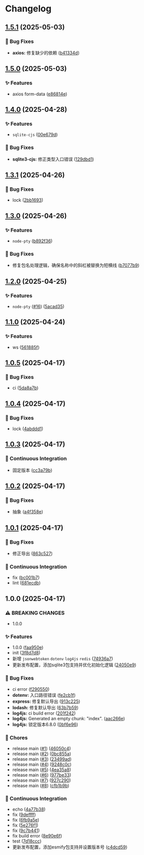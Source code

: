 # Changelog

## [1.5.1](https://github.com/KarinJS/esmify/compare/esmify-v1.5.0...esmify-v1.5.1) (2025-05-03)


### 🐛 Bug Fixes

* **axios:** 修复缺少的依赖 ([b41334d](https://github.com/KarinJS/esmify/commit/b41334dda39dfc5b3c71770c6f108332e02a0860))

## [1.5.0](https://github.com/KarinJS/esmify/compare/esmify-v1.4.0...esmify-v1.5.0) (2025-05-03)


### ✨ Features

* axios form-data ([e86814e](https://github.com/KarinJS/esmify/commit/e86814e4dc0933dda6518699508ca373d0e819a4))

## [1.4.0](https://github.com/KarinJS/esmify/compare/esmify-v1.3.1...esmify-v1.4.0) (2025-04-28)


### ✨ Features

* `sqlite-cjs` ([00e679d](https://github.com/KarinJS/esmify/commit/00e679d2638f1562136b0851225edc55d4fe4c1c))


### 🐛 Bug Fixes

* **sqlite3-cjs:** 修正类型入口错误 ([129dbd1](https://github.com/KarinJS/esmify/commit/129dbd19ad0515fce124436e42b7fb4049637448))

## [1.3.1](https://github.com/KarinJS/esmify/compare/esmify-v1.3.0...esmify-v1.3.1) (2025-04-26)


### 🐛 Bug Fixes

* lock ([2bb1693](https://github.com/KarinJS/esmify/commit/2bb1693ac6f3b74f317012ff08120b6e51d0762b))

## [1.3.0](https://github.com/KarinJS/esmify/compare/esmify-v1.2.0...esmify-v1.3.0) (2025-04-26)


### ✨ Features

* `node-pty` ([b892f36](https://github.com/KarinJS/esmify/commit/b892f362c6a2866c071c991fe3cf403e44388702))


### 🐛 Bug Fixes

* 修复包名处理逻辑，确保名称中的斜杠被替换为短横线 ([b7077b9](https://github.com/KarinJS/esmify/commit/b7077b98223a846ed2f5ac0a5b511431544e1611))

## [1.2.0](https://github.com/KarinJS/esmify/compare/esmify-v1.1.0...esmify-v1.2.0) (2025-04-25)


### ✨ Features

* `node-pty` ([#16](https://github.com/KarinJS/esmify/issues/16)) ([5acad35](https://github.com/KarinJS/esmify/commit/5acad3597252309a7ecc4e853d26dbc4e831e0de))

## [1.1.0](https://github.com/KarinJS/esmify/compare/esmify-v1.0.5...esmify-v1.1.0) (2025-04-24)


### ✨ Features

* ws ([561885f](https://github.com/KarinJS/esmify/commit/561885f9128dff558e2ef8f5e04775e81d27d5d5))

## [1.0.5](https://github.com/KarinJS/esmify/compare/esmify-v1.0.4...esmify-v1.0.5) (2025-04-17)


### 🐛 Bug Fixes

* ci ([5da8a7b](https://github.com/KarinJS/esmify/commit/5da8a7baf80d52d408cbec5f4c4afd91ec006370))

## [1.0.4](https://github.com/KarinJS/esmify/compare/esmify-v1.0.3...esmify-v1.0.4) (2025-04-17)


### 🐛 Bug Fixes

* lock ([4abddd1](https://github.com/KarinJS/esmify/commit/4abddd102cca4c5ab9d9c1ee5966fc5cd67489c6))

## [1.0.3](https://github.com/KarinJS/esmify/compare/esmify-v1.0.2...esmify-v1.0.3) (2025-04-17)


### 🎡 Continuous Integration

* 固定版本 ([cc3a79b](https://github.com/KarinJS/esmify/commit/cc3a79b135507d2da97aea7ca7f7371326de8ea1))

## [1.0.2](https://github.com/KarinJS/esmify/compare/esmify-v1.0.1...esmify-v1.0.2) (2025-04-17)


### 🐛 Bug Fixes

* 抽象 ([a4f358e](https://github.com/KarinJS/esmify/commit/a4f358e7fbc0decc0417941ac60092f9bf5360f2))

## [1.0.1](https://github.com/KarinJS/esmify/compare/esmify-v1.0.0...esmify-v1.0.1) (2025-04-17)


### 🐛 Bug Fixes

* 修正导出 ([863c527](https://github.com/KarinJS/esmify/commit/863c5277ce43452de4f98214b9d25df28ea121b6))


### 🎡 Continuous Integration

* fix ([bc001b7](https://github.com/KarinJS/esmify/commit/bc001b7488bd6f49e17ab703d1e1689c60ef6a3a))
* lint ([681ecdb](https://github.com/KarinJS/esmify/commit/681ecdbd21a51f315c11881acdc1ee2847475bfd))

## 1.0.0 (2025-04-17)


### ⚠ BREAKING CHANGES

* 1.0.0

### ✨ Features

* 1.0.0 ([faa950e](https://github.com/KarinJS/esmify/commit/faa950e0504a9893c84653b8a8ae4807969ff11a))
* init ([3f8d7d8](https://github.com/KarinJS/esmify/commit/3f8d7d8ad56c7b221fa2d19321f632df65f131ab))
* 新增 `jsonwebtoken` `dotenv`  `log4js` `redis` ([74936a7](https://github.com/KarinJS/esmify/commit/74936a743a329d2c21b504ca37090c21d7bfcb7f))
* 更新发布配置，添加sqlite3包支持并优化初始化逻辑 ([24050e9](https://github.com/KarinJS/esmify/commit/24050e9ebc2e002d3849a0af4baff86c1b6e2113))


### 🐛 Bug Fixes

* ci error ([f290550](https://github.com/KarinJS/esmify/commit/f290550f86e99d8422ae6bad9c25063413d9f72c))
* **dotenv:** 入口路径错误 ([fe2cb1f](https://github.com/KarinJS/esmify/commit/fe2cb1fa4ba5738d2e59881928d158f232cad05d))
* **express:** 修复默认导出 ([913c225](https://github.com/KarinJS/esmify/commit/913c2256d6f2ece44baf0f8af6c66bf4deee719c))
* **lodash:** 修复默认导出 ([63b7b59](https://github.com/KarinJS/esmify/commit/63b7b596deaa225edb3425e7552c2a625a2529b6))
* **log4js:** ci build error ([201f242](https://github.com/KarinJS/esmify/commit/201f24213fbbf36f5afe367ec20b16c0c7b6c5b0))
* **log4js:** Generated an empty chunk: "index". ([aac266e](https://github.com/KarinJS/esmify/commit/aac266e7fc89dc70b1a59fa39cc816e972e46cf9))
* **log4js:** 锁定版本6.8.0 ([0bf6e96](https://github.com/KarinJS/esmify/commit/0bf6e96798d3b9cf399599bdf4696c88ba996408))


### 🎫 Chores

* release main ([#1](https://github.com/KarinJS/esmify/issues/1)) ([46050c4](https://github.com/KarinJS/esmify/commit/46050c4a4389b7fd2c49cb9a887d61f68ed2188b))
* release main ([#2](https://github.com/KarinJS/esmify/issues/2)) ([0bc855a](https://github.com/KarinJS/esmify/commit/0bc855a48dbc5703d92afbb9903fec545473775e))
* release main ([#3](https://github.com/KarinJS/esmify/issues/3)) ([23499ad](https://github.com/KarinJS/esmify/commit/23499adbcd065f43d28b5a78b6c5163310d1e87e))
* release main ([#4](https://github.com/KarinJS/esmify/issues/4)) ([9248c0c](https://github.com/KarinJS/esmify/commit/9248c0cd3159f29b6583982f1cc9c66d16b02dc7))
* release main ([#5](https://github.com/KarinJS/esmify/issues/5)) ([4ea35a8](https://github.com/KarinJS/esmify/commit/4ea35a81af1680f5a1ee845d8e7183c25130eedb))
* release main ([#6](https://github.com/KarinJS/esmify/issues/6)) ([977be33](https://github.com/KarinJS/esmify/commit/977be3320ac1a520e98e10c54b0eaafb49872466))
* release main ([#7](https://github.com/KarinJS/esmify/issues/7)) ([927c290](https://github.com/KarinJS/esmify/commit/927c290026693bbbdb3a2a8d07cfc59f58598b68))
* release main ([#8](https://github.com/KarinJS/esmify/issues/8)) ([cfb1b9b](https://github.com/KarinJS/esmify/commit/cfb1b9b3671336f06842f528f662689e797db8d1))


### 🎡 Continuous Integration

* echo ([4a77b38](https://github.com/KarinJS/esmify/commit/4a77b387553f7c3e50319e753c1315a4f9aab458))
* fix ([9deffff](https://github.com/KarinJS/esmify/commit/9deffff75c0aeb767600a10c4b50194d55aa6b7c))
* fix ([6fb9a5e](https://github.com/KarinJS/esmify/commit/6fb9a5e68667deb1c4ab48a58c11bb2a2dd12b76))
* fix ([5e276f1](https://github.com/KarinJS/esmify/commit/5e276f18b840898b5990c59e345f4b7b3fa3733e))
* fix ([9c7b441](https://github.com/KarinJS/esmify/commit/9c7b441b4ff000e569a9d0a580add3c431620539))
* fix build error ([8e90e6f](https://github.com/KarinJS/esmify/commit/8e90e6f3ea675948f7fcf1c83a81500ccd1967f8))
* test ([7d18ccc](https://github.com/KarinJS/esmify/commit/7d18cccf6f9bdb0d6ba1a3dd63a454eb076021f0))
* 更新发布配置，添加esmify包支持并设置版本号 ([c4dcd59](https://github.com/KarinJS/esmify/commit/c4dcd5914e0b946990d4cdfdb44e02f523815187))

